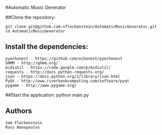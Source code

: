 #Automatic Music Generator

##Clone the repository:

    git clone git@github.com:sfleckenstein/AutomaticMusicGenerator.git
    cd AutomaticMusicGenerator

## Install the dependencies:
    pyechonest - https://github.com/echonest/pyechonest 
    GHMM - http://ghmm.org/
    midiutil - https://code.google.com/p/midiutil/ 
    requests - http://docs.python-requests.org/ 
    json - https://docs.python.org/2/library/json.html 
    PyQt - http://www.riverbankcomputing.com/software/pyqt 
    pygame - http://www.pygame.org/ 

##Start the application:
    python main.py

## Authors
    Sam Fleckenstein
    Ross Nanopoulos
